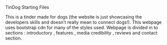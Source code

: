 TinDog Starting Files

This is a tinder made for dogs (the website is just showcasing the developers skills and doesn't really mean to connect dogs!).
This webpage uses bootstrap cdn for many of the styles used. 
Webpage is divided in to sections : introductory , features , media credibility , reviews and contact section. 
